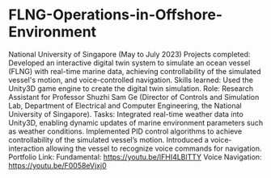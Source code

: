 # FLNG-Operations-in-Offshore-Environment
National University of Singapore (May to July 2023)
Projects completed: Developed an interactive digital twin system to simulate an ocean vessel (FLNG) with real-time marine data, achieving controllability of the simulated vessel's motion, and voice-controlled navigation.
Skills learned: Used the Unity3D game engine to create the digital twin simulation.
Role: Research Assistant for Professor Shuzhi Sam Ge (Director of Controls and Simulation Lab, Department of Electrical and Computer Engineering, the National University of Singapore).
Tasks: Integrated real-time weather data into Unity3D, enabling dynamic updates of marine environment parameters such as weather conditions. Implemented PID control algorithms to achieve controllability of the simulated vessel’s motion. Introduced a voice-interaction allowing the vessel to recognize voice commands for navigation.
Portfolio Link: 
Fundamental: https://youtu.be/lFHI4LBlTTY 
Voice Navigation: https://youtu.be/F0058eVjxj0
